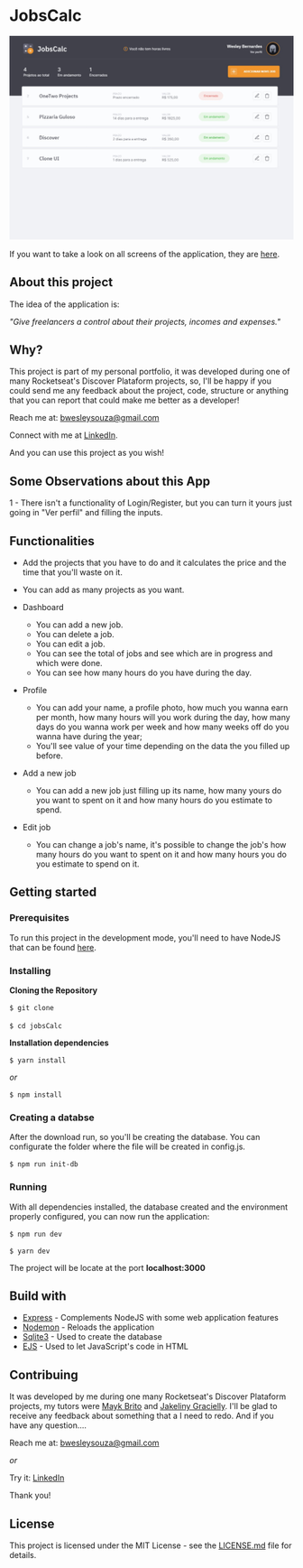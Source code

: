 # JobsCalc
![Preview-Screen](./public/images/jobsCalcCover.jpeg)

If you want to take a look on all screens of the application, they are [here](https://drive.google.com/drive/folders/1hk3hud4SPRbatnTdcxhSJtlnYyh-tK48?usp=sharing).

## About this project

The idea of the application is:

_"Give freelancers a control about their projects, incomes and expenses."_

## Why?

This project is part of my personal portfolio, it was developed during one of many Rocketseat's Discover Plataform projects, so, I'll be happy if you could send me any feedback about the project, code, structure or anything that you can report that could make me better as a developer!

Reach me at: bwesleysouza@gmail.com

Connect with me at [LinkedIn](https://www.linkedin.com/in/bwesleysouza).

And you can use this project as you wish!

## Some Observations about this App

1 - There isn't a functionality of Login/Register, but you can turn it yours just going in "Ver perfil" and filling the inputs.

## Functionalities

- Add the projects that you have to do and it calculates the price and the time that you'll waste on it.

- You can add as many projects as you want.

- Dashboard
    - You can add a new job.
    - You can delete a job.
    - You can edit a job.
    - You can see the total of jobs and see which are in progress and which were done.
    - You can see how many hours do you have during the day.

- Profile   
    - You can add your name, a profile photo, how much you wanna earn per month, how many hours will you work during the day, how many days do you wanna work per week and how many weeks off do you wanna have during the year;  
    - You'll see value of your time depending on the data the you filled up before.

- Add a new job
    - You can add a new job just filling up its name, how many yours do you want to spent on it and how many hours do you estimate to spend.

- Edit job
    - You can change a job's name, it's possible to change the job's how many hours do you want to spent on it and how many hours you do you estimate to spend on it. 

## Getting started

### Prerequisites

To run this project in the development mode, you'll need to have NodeJS that can be found [here](https://nodejs.org/en/).

### Installing

**Cloning the Repository**

```
$ git clone 

$ cd jobsCalc
```

**Installation dependencies**

```
$ yarn install
```

_or_

```
$ npm install
```

### Creating a databse

After the download run, so you'll be creating the database. You can configurate the folder where the file will be created in config.js.

```
$ npm run init-db
```

### Running

With all dependencies installed, the database created and the environment properly configured, you can now run the application:

```
$ npm run dev
```

```
$ yarn dev
```

The project will be locate at the port **localhost:3000**

## Build with

- [Express](http://expressjs.com/) - Complements NodeJS with some web application features
- [Nodemon](https://nodemon.io/) - Reloads the application
- [Sqlite3](https://sqlite.org/index.html) - Used to create the database
- [EJS](https://ejs.co/) - Used to let JavaScript's code in HTML 

## Contribuing

It was developed by me during one many Rocketseat's Discover Plataform projects, my tutors were [Mayk Brito](https://github.com/maykbrito) and [Jakeliny Gracielly](https://github.com/jakeliny). I'll be glad to receive any feedback about something that a I need to redo. And if you have any question....

Reach me at: bwesleysouza@gmail.com

_or_

Try it: [LinkedIn](https://www.linkedin.com/in/bwesleysouza)

Thank you!

## License

This project is licensed under the MIT License - see the [LICENSE.md](./LICENSE.md) file for details.
